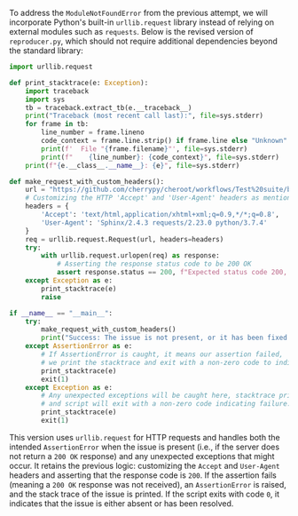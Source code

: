 To address the `ModuleNotFoundError` from the previous attempt, we will incorporate Python's built-in `urllib.request` library instead of relying on external modules such as `requests`. Below is the revised version of `reproducer.py`, which should not require additional dependencies beyond the standard library:

```python
import urllib.request

def print_stacktrace(e: Exception):
    import traceback
    import sys
    tb = traceback.extract_tb(e.__traceback__)
    print("Traceback (most recent call last):", file=sys.stderr)
    for frame in tb:
        line_number = frame.lineno
        code_context = frame.line.strip() if frame.line else "Unknown"
        print(f'  File "{frame.filename}"', file=sys.stderr)
        print(f"    {line_number}: {code_context}", file=sys.stderr)
    print(f"{e.__class__.__name__}: {e}", file=sys.stderr)

def make_request_with_custom_headers():
    url = "https://github.com/cherrypy/cheroot/workflows/Test%20suite/badge.svg"
    # Customizing the HTTP 'Accept' and 'User-Agent' headers as mentioned in the issue description.
    headers = {
        'Accept': 'text/html,application/xhtml+xml;q=0.9,*/*;q=0.8',
        'User-Agent': 'Sphinx/2.4.3 requests/2.23.0 python/3.7.4'
    }
    req = urllib.request.Request(url, headers=headers)
    try:
        with urllib.request.urlopen(req) as response:
            # Asserting the response status code to be 200 OK
            assert response.status == 200, f"Expected status code 200, got {response.status}"
    except Exception as e:
        print_stacktrace(e)
        raise

if __name__ == "__main__":
    try:
        make_request_with_custom_headers()
        print("Success: The issue is not present, or it has been fixed.")
    except AssertionError as e:
        # If AssertionError is caught, it means our assertion failed, 
        # we print the stacktrace and exit with a non-zero code to indicate failure.
        print_stacktrace(e)
        exit(1)
    except Exception as e:
        # Any unexpected exceptions will be caught here, stacktrace printed,
        # and script will exit with a non-zero code indicating failure.
        print_stacktrace(e)
        exit(1)
```
This version uses `urllib.request` for HTTP requests and handles both the intended `AssertionError` when the issue is present (i.e., if the server does not return a `200 OK` response) and any unexpected exceptions that might occur. It retains the previous logic: customizing the `Accept` and `User-Agent` headers and asserting that the response code is `200`. If the assertion fails (meaning a `200 OK` response was not received), an `AssertionError` is raised, and the stack trace of the issue is printed. If the script exits with code `0`, it indicates that the issue is either absent or has been resolved.